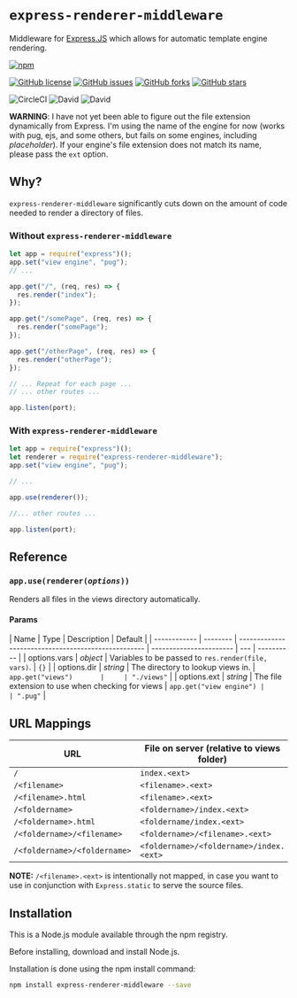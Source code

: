 # `express-renderer-middleware`

Middleware for [Express.JS](https://expressjs.com/) which allows for automatic template engine rendering.

[![npm](https://img.shields.io/npm/v/express-renderer-middleware.svg?style=flat-square)](https://www.npmjs.com/package/express-renderer-middleware)

[![GitHub license](https://img.shields.io/github/license/maxwellainatchi/express-renderer-middleware.svg?style=flat-square)](https://github.com/maxwellainatchi/express-renderer-middleware)
[![GitHub issues](https://img.shields.io/github/issues/maxwellainatchi/express-renderer-middleware.svg?style=social)](https://github.com/maxwellainatchi/express-renderer-middleware/issues)
[![GitHub forks](https://img.shields.io/github/forks/maxwellainatchi/express-renderer-middleware.svg?style=social)](https://github.com/maxwellainatchi/express-renderer-middleware/network)
[![GitHub stars](https://img.shields.io/github/stars/maxwellainatchi/express-renderer-middleware.svg?style=social)](https://github.com/maxwellainatchi/express-renderer-middleware/stargazers)

![CircleCI](https://img.shields.io/circleci/project/github/maxwellainatchi/express-renderer-middleware.svg?style=flat-square)
![David](https://img.shields.io/david/maxwellainatchi/express-renderer-middleware.svg?style=flat-square)
![David](https://img.shields.io/david/dev/maxwellainatchi/express-renderer-middleware.svg?style=flat-square)

**WARNING**: I have not yet been able to figure out the file extension dynamically from Express. I'm using the name of the engine for now (works with pug, ejs, and some others, but fails on some engines, including _placeholder_). If your engine's file extension does not match its name, please pass the `ext` option.

## Why?

`express-renderer-middleware` significantly cuts down on the amount of code needed to render a directory of files.

### Without `express-renderer-middleware`

```javascript
let app = require("express")();
app.set("view engine", "pug");
// ...

app.get("/", (req, res) => {
  res.render("index");
});

app.get("/somePage", (req, res) => {
  res.render("somePage");
});

app.get("/otherPage", (req, res) => {
  res.render("otherPage");
});

// ... Repeat for each page ...
// ... other routes ...

app.listen(port);
```

### With `express-renderer-middleware`

```javascript
let app = require("express")();
let renderer = require("express-renderer-middleware");
app.set("view engine", "pug");

// ...

app.use(renderer());

//... other routes ...

app.listen(port);
```

## Reference

### `app.use(renderer(`_`options`_`))`

Renders all files in the views directory automatically.

#### Params

| Name         | Type     | Description                                         | Default                 |
| ------------ | -------- | --------------------------------------------------- | ----------------------- | --- | ---------- |
| options.vars | _object_ | Variables to be passed to `res.render(file, vars)`. | `{}`                    |
| options.dir  | _string_ | The directory to lookup views in.                   | `app.get("views")       |     | "./views"` |
| options.ext  | _string_ | The file extension to use when checking for views   | `app.get("view engine") |     | ".pug"`    |

## URL Mappings

| URL                          | File on server (relative to views folder) |
| ---------------------------- | ----------------------------------------- |
| `/`                          | `index.<ext>`                             |
| `/<filename>`                | `<filename>.<ext>`                        |
| `/<filename>.html`           | `<filename>.<ext>`                        |
| `/<foldername>`              | `<foldername>/index.<ext>`                |
| `/<foldername>.html`         | `<foldername/index.<ext>`                 |
| `/<foldername>/<filename>`   | `<foldername>/<filename>.<ext>`           |
| `/<foldername>/<foldername>` | `<foldername>/<foldername>/index.<ext>`   |

**NOTE:**
`/<filename>.<ext>` is intentionally not mapped, in case you want to use in conjunction with `Express.static` to serve the source files.

## Installation

This is a Node.js module available through the npm registry.

Before installing, download and install Node.js.

Installation is done using the npm install command:

```sh
npm install express-renderer-middleware --save
```

